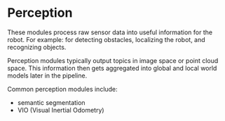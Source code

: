 # Perception
These modules process raw sensor data into useful information for the robot. For example: for detecting obstacles, localizing the robot, and recognizing objects.

Perception modules typically output topics in image space or point cloud space. This information then gets aggregated into global and local world models later in the pipeline.

Common perception modules include:

- semantic segmentation
- VIO (Visual Inertial Odometry)